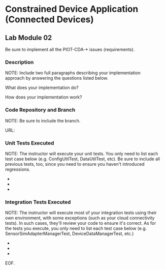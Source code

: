 # Constrained Device Application (Connected Devices)

## Lab Module 02

Be sure to implement all the PIOT-CDA-\* issues (requirements).

### Description

NOTE: Include two full paragraphs describing your implementation approach by answering the questions listed below.

What does your implementation do?

How does your implementation work?

### Code Repository and Branch

NOTE: Be sure to include the branch.

URL:

### Unit Tests Executed

NOTE: The instructor will execute your unit tests. You only need to list each test case below
(e.g. ConfigUtilTest, DataUtilTest, etc). Be sure to include all previous tests, too,
since you need to ensure you haven't introduced regressions.

-
-
-

### Integration Tests Executed

NOTE: The instructor will execute most of your integration tests using their own environment, with
some exceptions (such as your cloud connectivity tests). In such cases, they'll review
your code to ensure it's correct. As for the tests you execute, you only need to list each
test case below (e.g. SensorSimAdapterManagerTest, DeviceDataManagerTest, etc.)

-
-
-

EOF.
